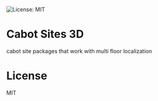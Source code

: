 ![License: MIT](https://img.shields.io/badge/License-MIT-blue.svg)

# Cabot Sites 3D

cabot site packages that work with multi floor localization


# License

MIT